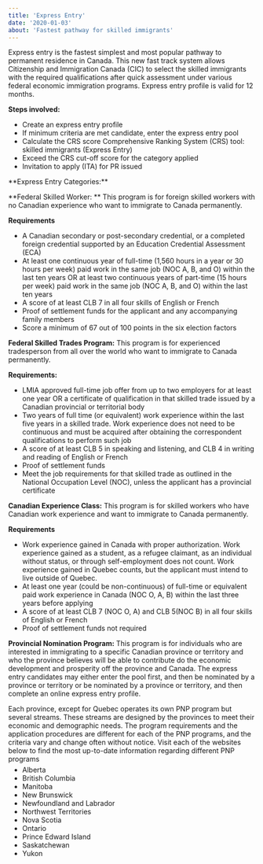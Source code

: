 ```yaml
---
title: 'Express Entry'
date: '2020-01-03'
about: 'Fastest pathway for skilled immigrants'
---
```

Express entry is the fastest simplest and most popular pathway to permanent residence in Canada. This
new fast track system allows Citizenship and Immigration Canada (CIC) to select the skilled immigrants
with the required qualifications after quick assessment under various federal economic immigration
programs. Express entry profile is valid for 12 months.
<div style="margin:8px;"></div>

**Steps involved:**
<ul style="list-style-type: disc; list-style-position: outside; margin-top:5px; margin-left:5px;">
<li> Create an express entry profile</li>
<li> If minimum criteria are met candidate, enter the express entry pool</li>
<li> Calculate the CRS score Comprehensive Ranking System (CRS) tool: skilled immigrants (Express Entry)</li>
<li> Exceed the CRS cut-off score for the category applied</li>
<li> Invitation to apply (ITA) for PR issued</li>
</ul>
<div style="margin:8px;"></div>
**Express Entry Categories:**

**Federal Skilled Worker: **
This program is for foreign skilled workers with no Canadian experience who
want to immigrate to Canada permanently.

**Requirements**

<ul style="list-style-type: disc; list-style-position: outside; margin-top:5px; margin-left:5px;">
<li> A Canadian secondary or post-secondary credential, or a completed foreign credential supported by an Education Credential Assessment (ECA)</li>
<li> At least one continuous year of full-time (1,560 hours in a year or 30 hours per week) paid work in the same job (NOC A, B, and O) within the last ten years OR at least two continuous years of part-time (15 hours per week) paid work in the same job (NOC A, B, and O) within the last ten years</li>
<li> A score of at least CLB 7 in all four skills of English or French</li>
<li> Proof of settlement funds for the applicant and any accompanying family members</li>
<li> Score a minimum of 67 out of 100 points in the six election factors</li>
</ul>
<div style="margin:8px;"></div>

**Federal Skilled Trades Program:**
This program is for experienced tradesperson from all over the world who want to immigrate to Canada permanently.

**Requirements:**
<ul style="list-style-type: disc; list-style-position: outside; margin-top:5px; margin-left:5px;">
<li> LMIA approved full-time job offer from up to two employers for at least one year OR a certificate of qualification in that skilled trade issued by a Canadian provincial or territorial body</li>
<li> Two years of full time (or equivalent) work experience within the last five years in a skilled trade. Work experience does not need to be continuous and must be acquired after obtaining the correspondent qualifications to perform such job</li>
<li> A score of at least CLB 5 in speaking and listening, and CLB 4 in writing and reading of English or French</li>
<li> Proof of settlement funds</li>
<li> Meet the job requirements for that skilled trade as outlined in the National Occupation Level (NOC), unless the applicant has a provincial certificate</li>
</ul>

<div style="margin:8px;"></div>

**Canadian Experience Class:** This program is for skilled workers who have Canadian work experience and
want to immigrate to Canada permanently.
<div style="margin:8px;"></div>

**Requirements**
<ul style="list-style-type: disc; list-style-position: outside; margin-top:5px; margin-left:5px;">
<li> Work experience gained in Canada with proper authorization. Work experience gained as a student, as a refugee claimant, as an individual without status, or through self-employment does not count. Work experience gained in Quebec counts, but the applicant must intend to live outside of Quebec.</li>
<li> At least one year (could be non-continuous) of full-time or equivalent paid work experience in Canada (NOC O, A, B) within the last three years before applying</li>
<li> A score of at least CLB 7 (NOC O, A) and CLB 5(NOC B) in all four skills of English or French</li>
<li> Proof of settlement funds not required</li>
</ul>
<div style="margin:8px;"></div>

**Provincial Nomination Program:** This program is for individuals who are interested in immigrating to a
specific Canadian province or territory and who the province believes will be able to contribute do the
economic development and prosperity off the province and Canada. The express entry candidates may
either enter the pool first, and then be nominated by a province or territory or be nominated by a
province or territory, and then complete an online express entry profile.
<div style="margin:8px;"></div>
Each province, except for Quebec operates its own PNP program but several streams. These streams are
designed by the provinces to meet their economic and demographic needs. The program requirements
and the application procedures are different for each of the PNP programs, and the criteria vary and
change often without notice. Visit each of the websites below to find the most up-to-date information
regarding different PNP programs
<ul style="list-style-type: disc; list-style-position: outside; margin-top:5px; margin-left:5px;">
<li> Alberta</li>
<li> British Columbia</li>
<li> Manitoba</li>
<li> New Brunswick</li>
<li> Newfoundland and Labrador</li>
<li> Northwest Territories</li>
<li> Nova Scotia</li>
<li> Ontario</li>
<li> Prince Edward Island</li>
<li> Saskatchewan</li>
<li> Yukon</li>
</ul>